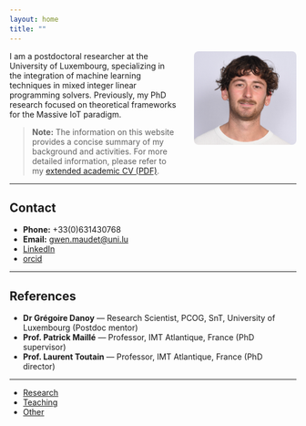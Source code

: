 ```yaml
---
layout: home
title: ""
---
```




<img src="gwen.JPG" alt="Portrait of Gwen Maudet" style="max-width:180px;float:right;margin:0 0 2em 2em;border-radius:8px;"/>

I am a postdoctoral researcher at the University of Luxembourg, specializing in the integration of machine learning techniques in mixed integer linear programming solvers. Previously, my PhD research focused on theoretical frameworks for the Massive IoT paradigm.

> **Note:** The information on this website provides a concise summary of my background and activities. For more detailed information, please refer to my [extended academic CV (PDF)](cv_gwen_maudet.pdf).

---

## Contact
 
- **Phone:** +33(0)631430768  
- **Email:** [gwen.maudet@uni.lu](mailto:gwen.maudet@uni.lu)  
- [LinkedIn](https://www.linkedin.com/in/gwen-maudet-1a1490171/)  
- [orcid](https://orcid.org/0000-0003-0340-2542)  
---

## References

- **Dr Grégoire Danoy** — Research Scientist, PCOG, SnT, University of Luxembourg (Postdoc mentor)
- **Prof. Patrick Maillé** — Professor, IMT Atlantique, France (PhD supervisor)
- **Prof. Laurent Toutain** — Professor, IMT Atlantique, France (PhD director)

---

- [Research](research/)
- [Teaching](teaching/)
- [Other](other/)
